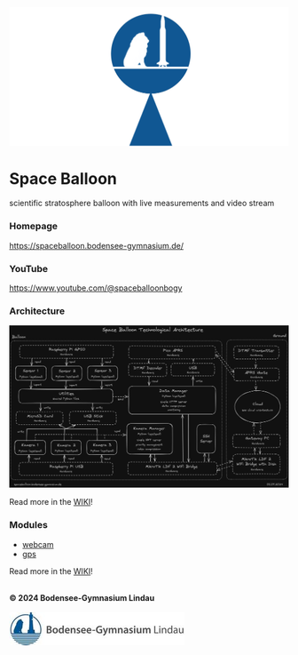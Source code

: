 ![Space Balloon](resources/images/spaceballoon.png "Space Balloon")

# Space Balloon
scientific stratosphere balloon with live measurements and video stream

### Homepage
https://spaceballoon.bodensee-gymnasium.de/

### YouTube
https://www.youtube.com/@spaceballoonbogy

### Architecture
![Architecture](docs/architecture-technological.png "Architecture")

Read more in the [WIKI](https://github.com/BOGYLI/SpaceBalloon/wiki)!

### Modules
- [webcam](/webcam/)
- [gps](/gps/)

Read more in the [WIKI](https://github.com/BOGYLI/SpaceBalloon/wiki)!

\
**© 2024 Bodensee-Gymnasium Lindau**\
\
![BOGY](resources/images/bogy.jpg "BOGY")
